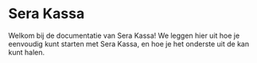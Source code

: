# Sera Kassa

Welkom bij de documentatie van Sera Kassa! We leggen hier uit hoe je eenvoudig kunt starten met Sera Kassa, en hoe je het onderste uit de kan kunt halen.





